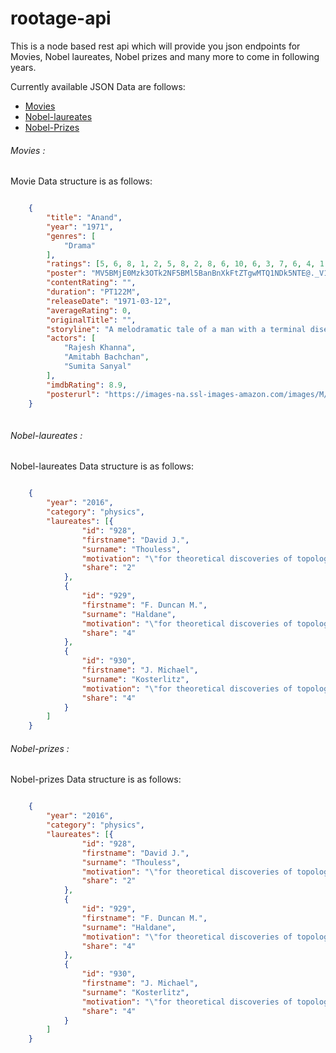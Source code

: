 # rootage-api
This is a node based rest api which will provide you json endpoints for Movies, Nobel laureates, Nobel prizes and many more to come in following years.  

Currently available JSON Data are follows:

* [Movies](https://github.com/KarthikGangadhar/rootage/blob/master/README.md#movies-)
* [Nobel-laureates](https://github.com/KarthikGangadhar/rootage/blob/master/README.md#nobel-laureates-)
* [Nobel-Prizes](https://github.com/KarthikGangadhar/rootage/blob/master/README.md#nobel-prizes-)

###### Movies : 
Movie Data structure is as follows:

```json

    {
        "title": "Anand",
        "year": "1971",
        "genres": [
            "Drama"
        ],
        "ratings": [5, 6, 8, 1, 2, 5, 8, 2, 8, 6, 10, 6, 3, 7, 6, 4, 1, 10, 3, 6, 5, 3, 9, 8, 7, 2, 4, 10, 5, 9],
        "poster": "MV5BMjE0Mzk3OTk2NF5BMl5BanBnXkFtZTgwMTQ1NDk5NTE@._V1_SY250_CR0,0,187,250_AL_.jpg",
        "contentRating": "",
        "duration": "PT122M",
        "releaseDate": "1971-03-12",
        "averageRating": 0,
        "originalTitle": "",
        "storyline": "A melodramatic tale of a man with a terminal disease. The story begins with Dr Bhaksar winning a literary prize for his book about a patient called Anand. The rest is flashback. Anand, the title character, is suffering from lymphosarcoma of the intestine. He, however appears to be cheerful on the outside and is determined to extract as much pleasure from his remaining lifespan as is possible. Dr. Bhaskar his physician tends to Anand in his last days. After Anand dies we can however still hear his voice which was recorded on a tape. Dr Bhakser writes a book on his patient and wins a literary prize for it                Written by\nAnonymous",
        "actors": [
            "Rajesh Khanna",
            "Amitabh Bachchan",
            "Sumita Sanyal"
        ],
        "imdbRating": 8.9,
        "posterurl": "https://images-na.ssl-images-amazon.com/images/M/MV5BMjE0Mzk3OTk2NF5BMl5BanBnXkFtZTgwMTQ1NDk5NTE@._V1_SY250_CR0,0,187,250_AL_.jpg"
    } 
     
```

###### Nobel-laureates : 
Nobel-laureates Data structure is as follows:

```json

    {
        "year": "2016",
        "category": "physics",
        "laureates": [{
                "id": "928",
                "firstname": "David J.",
                "surname": "Thouless",
                "motivation": "\"for theoretical discoveries of topological phase transitions and topological phases of matter\"",
                "share": "2"
            },
            {
                "id": "929",
                "firstname": "F. Duncan M.",
                "surname": "Haldane",
                "motivation": "\"for theoretical discoveries of topological phase transitions and topological phases of matter\"",
                "share": "4"
            },
            {
                "id": "930",
                "firstname": "J. Michael",
                "surname": "Kosterlitz",
                "motivation": "\"for theoretical discoveries of topological phase transitions and topological phases of matter\"",
                "share": "4"
            }
        ]
    }

```


###### Nobel-prizes : 
Nobel-prizes Data structure is as follows:

```json

    {
        "year": "2016",
        "category": "physics",
        "laureates": [{
                "id": "928",
                "firstname": "David J.",
                "surname": "Thouless",
                "motivation": "\"for theoretical discoveries of topological phase transitions and topological phases of matter\"",
                "share": "2"
            },
            {
                "id": "929",
                "firstname": "F. Duncan M.",
                "surname": "Haldane",
                "motivation": "\"for theoretical discoveries of topological phase transitions and topological phases of matter\"",
                "share": "4"
            },
            {
                "id": "930",
                "firstname": "J. Michael",
                "surname": "Kosterlitz",
                "motivation": "\"for theoretical discoveries of topological phase transitions and topological phases of matter\"",
                "share": "4"
            }
        ]
    }

```
